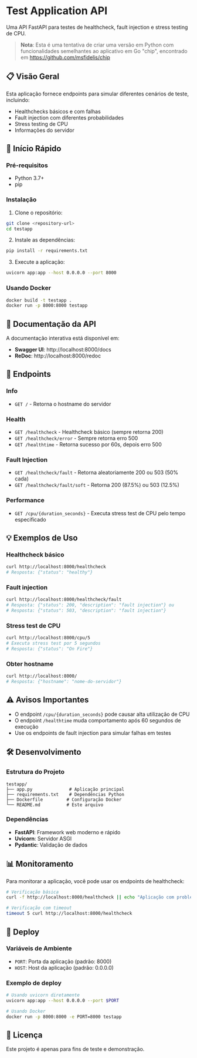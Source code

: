 # Test Application API

Uma API FastAPI para testes de healthcheck, fault injection e stress testing de CPU.

> **Nota**: Esta é uma tentativa de criar uma versão em Python com funcionalidades semelhantes ao aplicativo em Go "chip", encontrado em https://github.com/msfidelis/chip

## 📋 Visão Geral

Esta aplicação fornece endpoints para simular diferentes cenários de teste, incluindo:
- Healthchecks básicos e com falhas
- Fault injection com diferentes probabilidades
- Stress testing de CPU
- Informações do servidor

## 🚀 Início Rápido

### Pré-requisitos

- Python 3.7+
- pip

### Instalação

1. Clone o repositório:
```bash
git clone <repository-url>
cd testapp
```

2. Instale as dependências:
```bash
pip install -r requirements.txt
```

3. Execute a aplicação:
```bash
uvicorn app:app --host 0.0.0.0 --port 8000
```

### Usando Docker

```bash
docker build -t testapp .
docker run -p 8000:8000 testapp
```

## 📖 Documentação da API

A documentação interativa está disponível em:
- **Swagger UI**: http://localhost:8000/docs
- **ReDoc**: http://localhost:8000/redoc

## 🔗 Endpoints

### Info
- `GET /` - Retorna o hostname do servidor

### Health
- `GET /healthcheck` - Healthcheck básico (sempre retorna 200)
- `GET /healthcheck/error` - Sempre retorna erro 500
- `GET /healthtime` - Retorna sucesso por 60s, depois erro 500

### Fault Injection
- `GET /healthcheck/fault` - Retorna aleatoriamente 200 ou 503 (50% cada)
- `GET /healthcheck/fault/soft` - Retorna 200 (87.5%) ou 503 (12.5%)

### Performance
- `GET /cpu/{duration_seconds}` - Executa stress test de CPU pelo tempo especificado

## 💡 Exemplos de Uso

### Healthcheck básico
```bash
curl http://localhost:8000/healthcheck
# Resposta: {"status": "healthy"}
```

### Fault injection
```bash
curl http://localhost:8000/healthcheck/fault
# Resposta: {"status": 200, "description": "fault injection"} ou
# Resposta: {"status": 503, "description": "fault injection"}
```

### Stress test de CPU
```bash
curl http://localhost:8000/cpu/5
# Executa stress test por 5 segundos
# Resposta: {"status": "On Fire"}
```

### Obter hostname
```bash
curl http://localhost:8000/
# Resposta: {"hostname": "nome-do-servidor"}
```

## ⚠️ Avisos Importantes

- O endpoint `/cpu/{duration_seconds}` pode causar alta utilização de CPU
- O endpoint `/healthtime` muda comportamento após 60 segundos de execução
- Use os endpoints de fault injection para simular falhas em testes

## 🛠️ Desenvolvimento

### Estrutura do Projeto
```
testapp/
├── app.py              # Aplicação principal
├── requirements.txt    # Dependências Python
├── Dockerfile         # Configuração Docker
└── README.md          # Este arquivo
```

### Dependências
- **FastAPI**: Framework web moderno e rápido
- **Uvicorn**: Servidor ASGI
- **Pydantic**: Validação de dados

## 📊 Monitoramento

Para monitorar a aplicação, você pode usar os endpoints de healthcheck:

```bash
# Verificação básica
curl -f http://localhost:8000/healthcheck || echo "Aplicação com problemas"

# Verificação com timeout
timeout 5 curl http://localhost:8000/healthcheck
```

## 🐳 Deploy

### Variáveis de Ambiente
- `PORT`: Porta da aplicação (padrão: 8000)
- `HOST`: Host da aplicação (padrão: 0.0.0.0)

### Exemplo de deploy
```bash
# Usando uvicorn diretamente
uvicorn app:app --host 0.0.0.0 --port $PORT

# Usando Docker
docker run -p 8000:8000 -e PORT=8000 testapp
```

## 📝 Licença

Este projeto é apenas para fins de teste e demonstração.